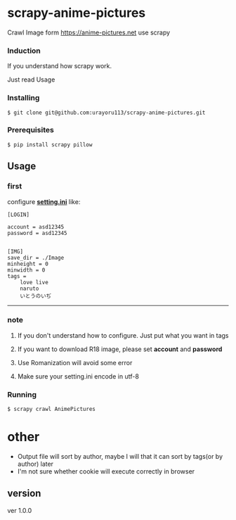 # scrapy-anime-pictures
 Crawl Image form https://anime-pictures.net use scrapy

### Induction

If you understand how scrapy work.

Just read Usage

### Installing

``` $ git clone git@github.com:urayoru113/scrapy-anime-pictures.git ```

### Prerequisites
``` $ pip install scrapy pillow ```


## Usage

### first

configure [**setting.ini**](/setting.ini) like:


```
[LOGIN]

account = asd12345
password = asd12345 


[IMG]
save_dir = ./Image 
minheight = 0 
minwidth = 0 
tags =
    love live
    naruto
    いとうのいぢ 
```
***
### note
1. If you don't understand how to configure. Just put what you want in tags

2. If you want to download R18 image, please set **account** and **password**

3. Use Romanization will avoid some error

4. Make sure your setting.ini encode in utf-8

### Running
``` $ scrapy crawl AnimePictures ```

# other
* Output file will sort by author, maybe I will that it can sort by tags(or by author) later
* I'm not sure whether cookie will execute correctly in browser

## version
  ver 1.0.0
